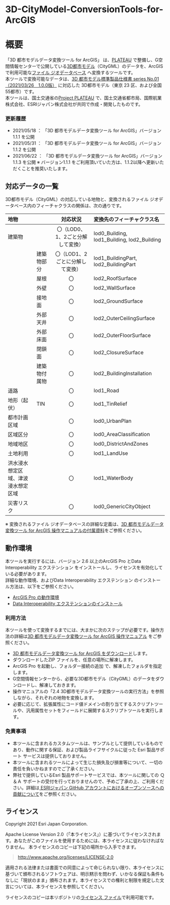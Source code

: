 # 3D-CityModel-ConversionTools-for-ArcGIS
# 概要
「3D 都市モデルデータ変換ツール for ArcGIS」 は、[PLATEAU](https://www.mlit.go.jp/plateau/) で整備し、G空間情報センターで公開している[3D都市モデル](https://www.geospatial.jp/ckan/dataset/plateau)（CityGML）のデータを、ArcGIS で利用可能な[ファイル ジオデータベース](https://pro.arcgis.com/ja/pro-app/latest/help/data/geodatabases/manage-file-gdb/file-geodatabases.htm) へ変換するツールです。  
本ツールで変換可能なデータは、[3D 都市モデル標準製品仕様書 series No.01（2021/03/26　1.0.0版）](https://www.mlit.go.jp/plateau/file/libraries/doc/plateau_doc_0001_ver01.pdf) に対応した 3D都市モデル（東京 23 区、および全国55都市）です。  
本ツールは、国土交通省の[Project PLATEAU](https://www.mlit.go.jp/plateau/) で、国土交通省都市局、国際航業株式会社、ESRIジャパン株式会社が共同で作成・開発したものです。
  
### 更新履歴
* 2021/05/18 ： 「3D 都市モデルデータ変換ツール for ArcGIS」バージョン1.1.1 を公開
* 2021/05/31 ： 「3D 都市モデルデータ変換ツール for ArcGIS」バージョン1.1.2 を公開 
* 2021/06/22 ： 「3D 都市モデルデータ変換ツール for ArcGIS」バージョン1.1.3 を公開 
  ※ バージョン1.1.1 をご利用頂いていた方は、1.1.2以降へ更新いただくことを推奨いたします。

  
## 対応データの一覧

3D都市モデル（CityGML）の対応している地物と、変換されるファイル ジオデータベース内のフィーチャクラスの関係は、次の通りです。

|地物||対応状況|変換先のフィーチャクラス名|
|:---|:---|:---:|:---|
|建築物||〇（LOD0、1、2ごと分解して変換）|lod0_Building, lod1_Building, lod2_Building|
||建築物部分|〇（LOD1、2ごとに分解して変換）|lod1_BuildingPart, lod2_BuildingPart|
||屋根|〇|lod2_RoofSurface|
||外壁|〇|lod2_WallSurface|
||接地面|〇|lod2_GroundSurface|
||外部天井|〇|lod2_OuterCeilingSurface|
||外部床面|〇|lod2_OuterFloorSurface|
||閉鎖面|〇|lod2_ClosureSurface|
||建築物付属物|〇|lod2_BuildingInstallation|
|道路||〇|lod1_Road|
|地形（起伏）|TIN|〇|lod1_TinRelief|
|都市計画区域||〇|lod0_UrbanPlan|
|区域区分||〇|lod0_AreaClassification|
|地域地区||〇|lod0_DistrictAndZones|
|土地利用||〇|lod1_LandUse|
|洪水浸水想定区域、津波浸水想定区域||〇|lod1_WaterBody|
|災害リスク||〇|lod0_GenericCityObject|

※ 変換されるファイル ジオデータベースの詳細な定義は、[3D 都市モデルデータ変換ツール for ArcGIS 操作マニュアルの付属資料](https://github.com/EsriJapan/3D-CityModel-ConversionTools-for-ArcGIS/blob/main/Doc/3D%E9%83%BD%E5%B8%82%E3%83%A2%E3%83%87%E3%83%AB%E3%83%87%E3%83%BC%E3%82%BF%E5%A4%89%E6%8F%9B%E3%83%84%E3%83%BC%E3%83%AB%20for%20ArcGIS%E6%93%8D%E4%BD%9C%E3%83%9E%E3%83%8B%E3%83%A5%E3%82%A2%E3%83%AB%201.1.2%E7%89%88%EF%BC%88%E6%9D%B1%E4%BA%AC23%E5%8C%BA%E3%83%BB55%E9%83%BD%E5%B8%82%E7%89%88%EF%BC%89_%E4%BB%98%E5%B1%9E%E8%B3%87%E6%96%99.xlsx)をご参照ください。

## 動作環境
本ツールを実行するには、バージョン 2.6 以上のArcGIS Pro とData Interoperability エクステンション をインストールし、ライセンスを有効化している必要があります。  
詳細な動作環境、およびData Interoperability エクステンション のインストール方法は、以下をご参照ください。
* [ArcGIS Pro の動作環境](https://www.esrij.com/products/arcgis-desktop/environments/arcgis-pro/)
* [Data Interoperability エクステンションのインストール](https://pro.arcgis.com/ja/pro-app/latest/help/data/data-interoperability/install-the-data-interoperability-extension.htm)

### 利用方法
本ツールを使って変換するまでには、大まかに次のステップが必要です。操作方法の詳細は[3D 都市モデルデータ変換ツール for ArcGIS 操作マニュアル](https://github.com/EsriJapan/3D-CityModel-ConversionTools-for-ArcGIS/blob/main/Doc/3D%E9%83%BD%E5%B8%82%E3%83%A2%E3%83%87%E3%83%AB%E3%83%87%E3%83%BC%E3%82%BF%E5%A4%89%E6%8F%9B%E3%83%84%E3%83%BC%E3%83%AB%20for%20ArcGIS%E6%93%8D%E4%BD%9C%E3%83%9E%E3%83%8B%E3%83%A5%E3%82%A2%E3%83%AB%201.1.2%E7%89%88%EF%BC%88%E6%9D%B1%E4%BA%AC23%E5%8C%BA%E3%83%BB55%E9%83%BD%E5%B8%82%E7%89%88%EF%BC%89.pdf) をご参照ください。
* [3D 都市モデルデータ変換ツール for ArcGIS をダウンロード](https://github.com/EsriJapan/3D-CityModel-ConversionTools-for-ArcGIS/releases/download/v1.1.2/3DCityModel_convert_v112.zip)します。
* ダウンロードしたZIP ファイルを、任意の場所に解凍します。
* ArcGIS Pro を起動し、フォルダー接続の追加 で、解凍したフォルダを指定します。
* G空間情報センターから、必要な3D都市モデル（CityGML）のデータをダウンロードし、解凍しておきます。
* 操作マニュアルの「2.4 3D都市モデルデータ変換ツールの実行方法」を参照しながら、それぞれの地物を変換します。
* 必要に応じて、拡張属性にコード値ドメインの割り当てするスクリプトツールや、汎用属性セットをフィールドに展開するスクリプトツールを実行します。

### 免責事項
* 本ツールに含まれるカスタムツールは、サンプルとして提供しているものであり、動作に関する保証、および製品ライフサイクルに従った Esri 製品サポート サービスは提供しておりません。
* 本ツールに含まれるツールによって生じた損失及び損害等について、一切の責任を負いかねますのでご了承ください。
* 弊社で提供しているEsri 製品サポートサービスでは、本ツールに関しての Ｑ＆Ａ サポートの受付を行っておりませんので、予めご了承の上、ご利用ください。詳細は[
ESRIジャパン GitHub アカウントにおけるオープンソースへの貢献について](https://github.com/EsriJapan/contributing)をご参照ください。

## ライセンス
Copyright 2021 Esri Japan Corporation.

Apache License Version 2.0（「本ライセンス」）に基づいてライセンスされます。あなたがこのファイルを使用するためには、本ライセンスに従わなければなりません。
本ライセンスのコピーは下記の場所から入手できます。

> http://www.apache.org/licenses/LICENSE-2.0

適用される法律または書面での同意によって命じられない限り、本ライセンスに基づいて頒布されるソフトウェアは、明示黙示を問わず、いかなる保証も条件もなしに「現状のまま」頒布されます。本ライセンスでの権利と制限を規定した文言については、本ライセンスを参照してください。

ライセンスのコピーは本リポジトリの[ライセンス ファイル](./LICENSE)で利用可能です。
